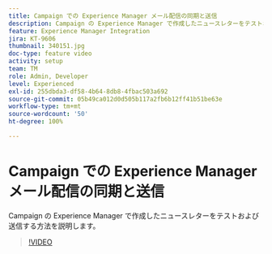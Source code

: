 ```yaml
---
title: Campaign での Experience Manager メール配信の同期と送信
description: Campaign の Experience Manager で作成したニュースレターをテストおよび送信する方法を説明します。
feature: Experience Manager Integration
jira: KT-9606
thumbnail: 340151.jpg
doc-type: feature video
activity: setup
team: TM
role: Admin, Developer
level: Experienced
exl-id: 255dbda3-df58-4b64-8db8-4fbac503a692
source-git-commit: 05b49ca012d0d505b117a2fb6b12ff41b51be63e
workflow-type: tm+mt
source-wordcount: '50'
ht-degree: 100%

---
```


# Campaign での Experience Manager メール配信の同期と送信

Campaign の Experience Manager で作成したニュースレターをテストおよび送信する方法を説明します。

>[!VIDEO](https://video.tv.adobe.com/v/340151?quality=12&learn=on)
